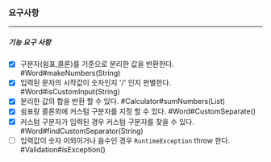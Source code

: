 ### 요구사항 
-----
##### 기능 요구 사항
 - [x] 구분자(쉼표,콜론)를 기준으로 분리한 값을 반환한다. #Word#makeNumbers(String)
 - [x] 입력된 문자의 시작값이 숫자인지 '/' 인지 판별한다. #Word#isCustomInput(String)
 - [x] 분리한 값의 합을 반환 할 수 있다. #Calculator#sumNumbers(List)
 - [x] 쉼표랑 콜론외에 커스텀 구분자를 지정 할 수 있다. #Word#CustomSeparate()
 - [x] 커스텀 구분자가 입력된 경우 커스텀 구분자를 찾을 수 있다. #Word#findCustomSeparator(String)
 - [ ] 입력값이 숫자 이외이거나 음수인 경우 `RuntimeException` throw 한다. #Validation#isException()